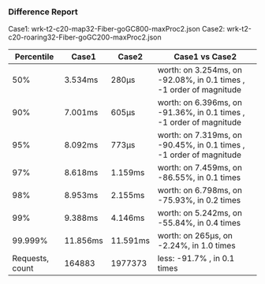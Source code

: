 ### Difference Report
Case1: wrk-t2-c20-map32-Fiber-goGC800-maxProc2.json
Case2: wrk-t2-c20-roaring32-Fiber-goGC200-maxProc2.json

|Percentile|Case1|Case2|Case1 vs Case2|
|---|---|---|---|
|50%|3.534ms|280µs|worth: on 3.254ms, on -92.08%, in 0.1 times , -1 order of magnitude|
|90%|7.001ms|605µs|worth: on 6.396ms, on -91.36%, in 0.1 times , -1 order of magnitude|
|95%|8.092ms|773µs|worth: on 7.319ms, on -90.45%, in 0.1 times , -1 order of magnitude|
|97%|8.618ms|1.159ms|worth: on 7.459ms, on -86.55%, in 0.1 times |
|98%|8.953ms|2.155ms|worth: on 6.798ms, on -75.93%, in 0.2 times |
|99%|9.388ms|4.146ms|worth: on 5.242ms, on -55.84%, in 0.4 times |
|99.999%|11.856ms|11.591ms|worth: on 265µs, on -2.24%, in 1.0 times |
|Requests, count|164883|1977373|less: -91.7% , in 0.1 times |
